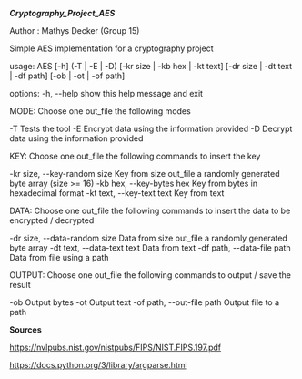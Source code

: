 ***Cryptography_Project_AES***

Author : Mathys Decker (Group 15)

Simple AES implementation for a cryptography project

usage: AES [-h] (-T | -E | -D) [-kr size | -kb hex | -kt text] [-dr size | -dt text | -df path]
           [-ob | -ot | -of path]

options:
  -h, --help            show this help message and exit

MODE:
  Choose one out_file the following modes

  -T                    Tests the tool
  -E                    Encrypt data using the information provided
  -D                    Decrypt data using the information provided

KEY:
  Choose one out_file the following commands to insert the key

  -kr size, --key-random size
                        Key from size out_file a randomly generated byte array (size >= 16)
  -kb hex, --key-bytes hex
                        Key from bytes in hexadecimal format
  -kt text, --key-text text
                        Key from text

DATA:
  Choose one out_file the following commands to insert the data to be encrypted / decrypted

  -dr size, --data-random size
                        Data from size out_file a randomly generated byte array
  -dt text, --data-text text
                        Data from text
  -df path, --data-file path
                        Data from file using a path

OUTPUT:
  Choose one out_file the following commands to output / save the result

  -ob                   Output bytes
  -ot                   Output text
  -of path, --out-file path
                        Output file to a path

**Sources**

https://nvlpubs.nist.gov/nistpubs/FIPS/NIST.FIPS.197.pdf

https://docs.python.org/3/library/argparse.html


